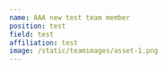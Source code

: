 ```yaml
---
name: AAA new test team member
position: test
field: test
affiliation: test
image: /static/teamimages/asset-1.png
---
```

